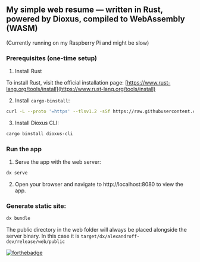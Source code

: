 ## My simple web resume — written in Rust, powered by Dioxus, compiled to WebAssembly (WASM)

(Currently running on my Raspberry Pi and might be slow)

### Prerequisites (one-time setup)

1. Install Rust

To install Rust, visit the official installation page: [https://www.rust-lang.org/tools/install](https://www.rust-lang.org/tools/install)

2. Install `cargo-binstall`:

```bash
curl -L --proto '=https' --tlsv1.2 -sSf https://raw.githubusercontent.com/cargo-bins/cargo-binstall/main/install-from-binstall-release.sh | bash
````

3. Install Dioxus CLI:   

```bash
cargo binstall dioxus-cli
```

### Run the app

1. Serve the app with the web server:

```bash
dx serve
```

2. Open your browser and navigate to http://localhost:8080 to view the app.

### Generate static site:

```bash
dx bundle
```

The public directory in the web folder will always be placed alongside the server binary. In this case it is `target/dx/alexandroff-dev/release/web/public`

[![forthebadge](https://forthebadge.com/images/badges/made-with-rust.svg)](https://forthebadge.com)
